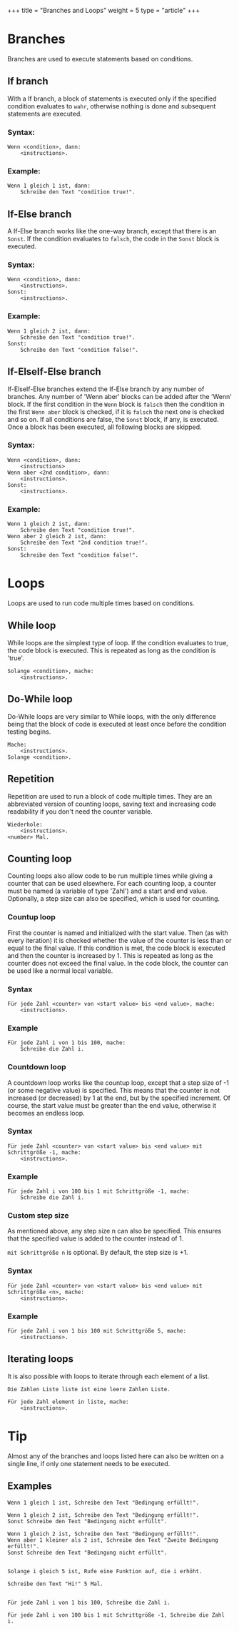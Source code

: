 +++
title = "Branches and Loops"
weight = 5
type = "article"
+++

# Branches
Branches are used to execute statements based on conditions.

## If branch
With a If branch, a block of statements is executed only if the specified condition evaluates to `wahr`, otherwise nothing is done and subsequent statements are executed.

### Syntax:
```ddp
Wenn <condition>, dann:
	<instructions>.
```

### Example:
```ddp
Wenn 1 gleich 1 ist, dann:
	Schreibe den Text "condition true!".
```
    
## If-Else branch
A If-Else branch works like the one-way branch, except that there is an `Sonst`.
If the condition evaluates to `falsch`, the code in the `Sonst` block is executed.

### Syntax:
```ddp
Wenn <condition>, dann:
	<instructions>.
Sonst:
	<instructions>.
```

### Example:
```ddp
Wenn 1 gleich 2 ist, dann:
	Schreibe den Text "condition true!".
Sonst:
	Schreibe den Text "condition false!".
```

## If-ElseIf-Else branch
If-ElseIf-Else branches extend the If-Else branch by any number of branches.
Any number of 'Wenn aber' blocks can be added after the 'Wenn' block.
If the first condition in the `Wenn` block is `falsch` then the condition in the first `Wenn aber` block is checked, if it is `falsch` the next one is checked and so on.
If all conditions are false, the `Sonst` block, if any, is executed.
Once a block has been executed, all following blocks are skipped.

### Syntax:
```ddp
Wenn <condition>, dann:
	<instructions>
Wenn aber <2nd condition>, dann:
	<instructions>.
Sonst:
	<instructions>.
```

### Example:
```ddp
Wenn 1 gleich 2 ist, dann:
	Schreibe den Text "condition true!".
Wenn aber 2 gleich 2 ist, dann:
	Schreibe den Text "2nd condition true!".
Sonst:
	Schreibe den Text "condition false!".
```

# Loops
Loops are used to run code multiple times based on conditions.

## While loop
While loops are the simplest type of loop.
If the condition evaluates to true, the code block is executed.
This is repeated as long as the condition is 'true'.
```ddp
Solange <condition>, mache:
	<instructions>.
```

## Do-While loop
Do-While loops are very similar to While loops, with the only difference being that the block of code is executed at least once before the condition testing begins.
```ddp
Mache:
	<instructions>.
Solange <condition>.
```

## Repetition
Repetition are used to run a block of code multiple times.
They are an abbreviated version of counting loops, saving text and increasing code readability if you don't need the counter variable.
```ddp
Wiederhole:
	<instructions>.
<number> Mal.
```

## Counting loop
Counting loops also allow code to be run multiple times while giving a counter that can be used elsewhere.
For each counting loop, a counter must be named (a variable of type 'Zahl') and a start and end value.
Optionally, a step size can also be specified, which is used for counting.

### Countup loop
First the counter is named and initialized with the start value.
Then (as with every iteration) it is checked whether the value of the counter is less than or equal to the final value.
If this condition is met, the code block is executed and then the counter is increased by 1.
This is repeated as long as the counter does not exceed the final value.
In the code block, the counter can be used like a normal local variable.

### Syntax
```ddp
Für jede Zahl <counter> von <start value> bis <end value>, mache:
	<instructions>.
```

### Example
```ddp
Für jede Zahl i von 1 bis 100, mache:
	Schreibe die Zahl i.
```
### Countdown loop
A countdown loop works like the countup loop, except that a step size of -1 (or some negative value) is specified. This means that the counter is not increased (or decreased) by 1 at the end, but by the specified increment.
Of course, the start value must be greater than the end value, otherwise it becomes an endless loop.

### Syntax
```ddp
Für jede Zahl <counter> von <start value> bis <end value> mit Schrittgröße -1, mache:
	<instructions>.
```

### Example
```ddp
Für jede Zahl i von 100 bis 1 mit Schrittgröße -1, mache:
	Schreibe die Zahl i.
```
### Custom step size
As mentioned above, any step size n can also be specified. This ensures that the specified value is added to the counter instead of 1.

`mit Schrittgröße n` is optional. By default, the step size is +1.

### Syntax
```ddp
Für jede Zahl <counter> von <start value> bis <end value> mit Schrittgröße <n>, mache:
	<instructions>.
```

### Example
```ddp
Für jede Zahl i von 1 bis 100 mit Schrittgröße 5, mache:
	<instructions>.
```

## Iterating loops
It is also possible with loops to iterate through each element of a list.
```ddp
Die Zahlen Liste liste ist eine leere Zahlen Liste.

Für jede Zahl element in liste, mache:
	<instructions>.
```

# Tip
Almost any of the branches and loops listed here can also be written on a single line, if only one statement needs to be executed.

## Examples
```ddp
Wenn 1 gleich 1 ist, Schreibe den Text "Bedingung erfüllt!".

Wenn 1 gleich 2 ist, Schreibe den Text "Bedingung erfüllt!".
Sonst Schreibe den Text "Bedingung nicht erfüllt".

Wenn 1 gleich 2 ist, Schreibe den Text "Bedingung erfüllt!".
Wenn aber 1 kleiner als 2 ist, Schreibe den Text "Zweite Bedingung erfüllt!".
Sonst Schreibe den Text "Bedingung nicht erfüllt".


Solange i gleich 5 ist, Rufe eine Funktion auf, die i erhöht.

Schreibe den Text "Hi!" 5 Mal.


Für jede Zahl i von 1 bis 100, Schreibe die Zahl i.

Für jede Zahl i von 100 bis 1 mit Schrittgröße -1, Schreibe die Zahl i.
```